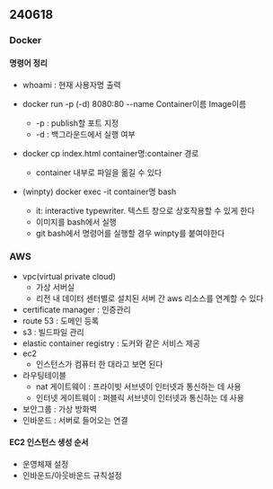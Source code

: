 ## 240618
### Docker
#### 명령어 정리
- whoami : 현재 사용자명 출력
- docker run -p (-d) 8080:80 --name Container이름 Image이름
  - -p : publish할 포트 지정
  - -d : 백그라운드에서 실행 여부

- docker cp index.html container명:container 경로
  - container 내부로 파일을 옮길 수 있다

- (winpty) docker exec -it container명 bash
  - it: interactive typewriter. 텍스트 창으로 상호작용할 수 있게 한다
  - 이미지를 bash에서 실행
  - git bash에서 명령어를 실행할 경우 winpty를 붙여야한다

### AWS
- vpc(virtual private cloud)
  - 가상 서버실 
  - 리전 내 데이터 센터별로 설치된 서버 간 aws 리소스를 연계할 수 있다
- certificate manager : 인증관리
- route 53 : 도메인 등록
- s3 : 빌드파일 관리
- elastic container registry : 도커와 같은 서비스 제공
- ec2
  - 인스턴스가 컴퓨터 한 대라고 보면 된다
- 라우팅테이블
  - nat 게이트웨이 : 프라이빗 서브넷이 인터넷과 통신하는 데 사용
  - 인터넷 게이트웨이 : 퍼블릭 서브넷이 인터넷과 통신하는 데 사용
- 보안그룹 : 가상 방화벽
- 인바운드 : 서버로 들어오는 연결
#### EC2 인스턴스 생성 순서
- 운영체재 설정
- 인바운드/아웃바운드 규칙설정